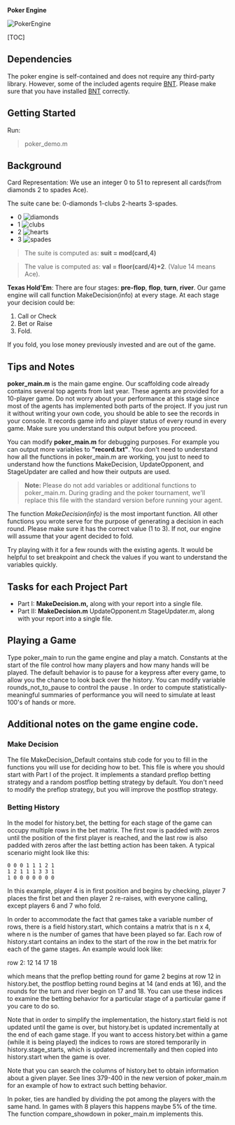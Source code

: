 **Poker Engine**

![PokerEngine](https://bitbucket.org/walllab/pokerengine/raw/master/docs/Poker.png)

[TOC]

##  Dependencies
The poker engine is self-contained and does not require any third-party library. However, some of the included agents require [BNT]. Please make sure that you have installed [BNT] correctly.  

## Getting Started
Run:
> poker_demo.m

##  Background
Card Representation: We use an integer 0 to 51 to represent all cards(from diamonds 2 to spades Ace).  

The suite cane be: 0-diamonds 1-clubs 2-hearts 3-spades.

 - 0 ![diamonds](https://bitbucket.org/walllab/pokerengine/raw/master/docs/diamonds-32.png)
 - 1 ![clubs](https://bitbucket.org/walllab/pokerengine/raw/master/docs/clubs-32.png)
 - 2 ![hearts](https://bitbucket.org/walllab/pokerengine/raw/master/docs/hearts-32.png)
 - 3 ![spades](https://bitbucket.org/walllab/pokerengine/raw/master/docs/spades-32.png)

> The suite is computed as: **suit = mod(card,4)**

> The value is computed as: **val = floor(card/4)+2**. (Value 14 means Ace).

**Texas Hold'Em**: There are four stages: **pre-flop**, **flop**, **turn**, **river**. Our game engine will call function MakeDecision(info) at every stage. At each stage your decision could be:

 1. Call or Check 
 2. Bet or Raise
 3. Fold.

If you fold, you lose money previously invested and are out of the game.

##  Tips and Notes
**poker_main.m** is the main game engine. Our scaffolding code already contains several top agents from last year. These agents are provided for a 10-player game. Do not worry about your performance at this stage since most of the agents has implemented both parts of the project. If you just run it without writing your own code, you should be able to see the records in your console. It records game info and player status of every round in every game. Make sure you understand this output before you proceed. 

You can modify **poker_main.m** for debugging purposes. For example you can output more variables to **"record.txt"**. You don't need to understand how all the functions in poker_main.m are working, you just to need to understand how the functions MakeDecision, UpdateOpponent, and StageUpdater are called and how their outputs are used.

> **Note:** Please do not add variables or additional functions to poker_main.m. During grading and the poker tournament, we'll replace this file with the standard version before running your agent.

The function *MakeDecision(info)* is the most important function. All other functions you wrote serve for the purpose of generating a decision in each round. Please make sure it has the correct value (1 to 3). If not, our engine will assume that your agent decided to fold.

Try playing with it for a few rounds with the existing agents. It would be helpful to set breakpoint and check the values if you want to understand the variables quickly.

##  Tasks for each Project Part
 
 - Part I:   **MakeDecision.m,** along with your report into a single file.
 - Part II: **MakeDecision.m** UpdateOpponent.m StageUpdater.m, along with your report into a single file.

## Playing a Game

Type poker_main to run the game engine and play a match. Constants at the start of the file control how many players and how many hands will be played. The default behavior is to pause for a keypress after every game, to allow you the chance to look back over the history. You can modify variable rounds_not_to_pause to control the pause . In order to compute statistically-meaningful summaries of performance you will need to simulate at least 100's of hands or more.


##  Additional notes on the game engine code.

### Make Decision

The file MakeDecision_Default contains stub code for you to fill in the functions you will use for deciding how to bet. This file is where you should start with Part I of the project. It implements a standard preflop betting strategy and a random postflop betting strategy by default. You don't need to modify the preflop strategy, but you will improve the postflop strategy.

### Betting History

In the model for history.bet, the betting for each stage of the game can occupy multiple rows in the bet matrix. The first row is padded with zeros until the position of the first player is reached, and the last row is also padded with zeros after the last betting action has been taken. A typical scenario might look like this:


```
0 0 0 1 1 1 2 1
1 2 1 1 1 3 3 1
1 0 0 0 0 0 0 0
```


In this example, player 4 is in first position and begins by checking, player 7 places the first bet and then player 2 re-raises, with everyone calling, except players 6 and 7 who fold.

In order to accommodate the fact that games take a variable number of rows, there is a field history.start, which contains a matrix that is n x 4, where n is the number of games that have been played so far. Each row of history.start contains an index to the start of the row in the bet matrix for each of the game stages. An example would look like:

row 2:  12 14 17 18

which means that the preflop betting round for game 2 begins at row 12 in history.bet, the postflop betting round begins at 14 (and ends at 16), and the rounds for the turn and river begin on 17 and 18. You can use these indices to examine the betting behavior for a particular stage of a particular game if you care to do so.

Note that in order to simplify the implementation, the history.start field is not updated until the game is over, but history.bet is updated incrementally at the end of each game stage. If you want to access history.bet within a game (while it is being played) the indices to rows are stored temporarily in history.stage_starts, which is updated incrementally and then copied into history.start when the game is over.

Note that you can search the columns of history.bet to obtain information about a given player. See lines 379-400 in the new version of poker_main.m for an example of how to extract such betting behavior.

In poker, ties are handled by dividing the pot among the players with the same hand. In games with 8 players this happens maybe 5% of the time. The function compare_showdown in poker_main.m implements this.


  [MATLAB]: http://www.mathworks.com/products/matlab/
  [LaTeX]: http://www.latex-project.org/
  [BNT]: https://github.com/bayesnet/bnt